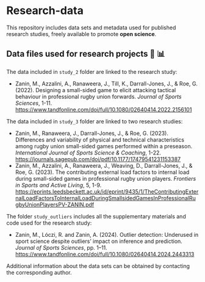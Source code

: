 # Research-data

This repository includes data sets and metadata used for published research studies, freely available to promote **open science**.

## Data files used for research projects 🔬 📊

The data included in ```study_2``` folder are linked to the research study: 
- Zanin, M., Azzalini, A., Ranaweera, J., Till, K., Darrall-Jones, J., & Roe, G. (2022). Designing a small-sided game to elicit attacking tactical behaviour in professional rugby union forwards. *Journal of Sports Sciences*, 1-11. https://www.tandfonline.com/doi/full/10.1080/02640414.2022.2156101

The data included in ```study_3``` folder are linked to two research studies:
- Zanin, M., Ranaweera, J., Darrall-Jones, J., & Roe, G. (2023). Differences and variability of physical and technical characteristics among rugby union small-sided games performed within a preseason. *International Journal of Sports Science & Coaching*, 1-22. https://journals.sagepub.com/doi/pdf/10.1177/17479541231153387
- Zanin, M., Azzalini, A., Ranaweera, J., Weaving, D., Darrall-Jones, J., & Roe, G. (2023). The contributing external load factors to internal load during small-sided games in professional rugby union players. *Frontiers in Sports and Active Living*, 5, 1-9. https://eprints.leedsbeckett.ac.uk/id/eprint/9435/1/TheContributingExternalLoadFactorsToInternalLoadDuringSmallsidedGamesInProfessionalRugbyUnionPlayersPV-ZANIN.pdf

The folder ```study_outliers``` includes all the supplementary materials and code used for the research study:
- Zanin, M., Lóczi, R. and Zanin, A. (2024). Outlier detection: Underused in sport science despite outliers’ impact on inference and prediction. *Journal of Sports Sciences*, pp. 1–11. https://www.tandfonline.com/doi/full/10.1080/02640414.2024.2443313

Additional information about the data sets can be obtained by contacting the corresponding author.
